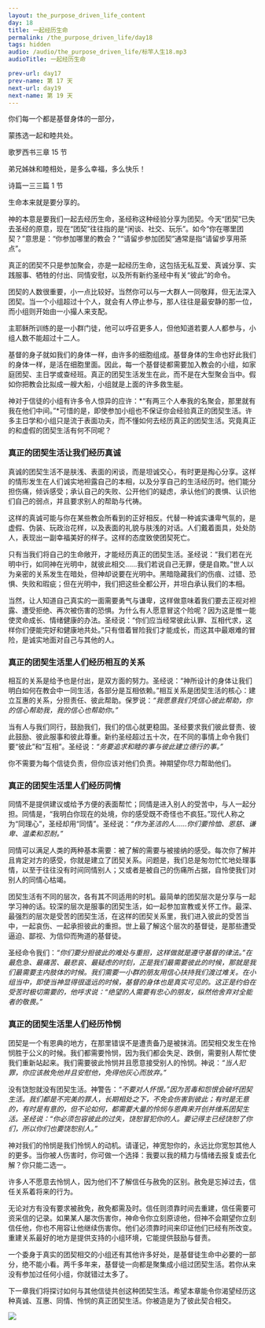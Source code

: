```yaml
---
layout: the_purpose_driven_life_content
day: 18
title: 一起经历生命
permalink: /the_purpose_driven_life/day18
tags: hidden
audio: /audio/the_purpose_driven_life/标竿人生18.mp3
audioTitle: 一起经历生命

prev-url: day17
prev-name: 第 17 天
next-url: day19
next-name: 第 19 天
---
```


<div class="center script poem">
<p>你们每一个都是基督身体的一部分，</p>
<p>蒙拣选一起和睦共处。</p>
<p class="sp-verse">歌罗西书三章 15 节</p>
</div>

<div class="center script poem">
<p>弟兄姊妹和睦相处，是多么幸福，多么快乐！</p>
<p class="sp-verse">诗篇一三三篇 1 节</p>
</div>
<p class="first">生命本来就是要分享的。</p>

神的本意是要我们一起去经历生命，圣经称这种经验分享为团契。今天“团契”已失去圣经的原意，现在“团契”往往指的是“闲谈、社交、玩乐”。如今“你在哪里团契？”意思是：“你参加哪里的教会？”“请留步参加团契”通常是指“请留步享用茶点”。

真正的团契不只是参加聚会，亦是一起经历生命，这包括无私互爱、真诚分享、实践服事、牺牲的付出、同情安慰，以及所有新约圣经中有关“彼此”的命令。

团契的人数很重要，小一点比较好。当然你可以与一大群人一同敬拜，但无法深入团契。当一个小组超过十个人，就会有人停止参与，那人往往是最安静的那一位，而小组则开始由一小撮人来支配。

主耶稣所训练的是一小群门徒，他可以呼召更多人，但他知道若要人人都参与，小组人数不能超过十二人。

基督的身子就如我们的身体一样，由许多的细胞组成。基督身体的生命也好此我们的身体一样，是活在细胞里面。因此，每一个基督徒都需要加入教会的小组，如家庭团契、主日学或查经班。真正的团契生活发生在此，而不是在大型聚会当中。假如你把教会比拟成一艘大船，小组就是上面的许多救生艇。

神对于信徒的小组有许多令人惊异的应许：*“有两三个人奉我的名聚会，那里就有我在他们中间。”*可惜的是，即使参加小组也不保证你会经验真正的团契生活。许多主日学和小组只是流于表面功夫，而不懂如何去经历真正的团契生活。究竟真正的和虚假的团契生活有何不同呢？

### 真正的团契生活让我们经历真诚

真诚的团契生活不是肤浅、表面的闲谈，而是坦诚交心，有时更是掏心分享。这样的情形发生在人们诚实地袒露自己的本相，以及分享自己的生活经历时。他们能分担伤痛，倾诉感受；承认自己的失败、公开他们的疑虑，承认他们的畏惧、认识他们自己的弱点，并且要求别人的帮助与代祷。

这样的真诚可能与你在某些教会所看到的正好相反。代替一种诚实谦卑气氛的，是虚假、伪装、玩政治花样，以及表面的礼貌与肤浅的对话。人们戴着面具，处处防人，表现出一副幸福美好的样子。这样的态度致使团契死亡。

只有当我们将自己的生命敞开，才能经历真正的团契生活。圣经说：“我们若在光明中行，如同神在光明中，就彼此相交……我们若说自己无罪，便是自欺。”世人以为亲密的关系发生在暗处，但神却说要在光明中。黑暗隐藏我们的伤痕、过错、恐惧、失败和瑕疵；但在光明中，我们把这些全都公开，并坦白承认我们的本相。

当然，让人知道自己真实的一面需要勇气与谦卑，这样做意味着我们要去正视对袒露、遭受拒绝、再次被伤害的恐惧。为什么有人愿意冒这个险呢？因为这是惟一能使灵命成长、情绪健康的办法。圣经说：“你们应当经常彼此认罪、互相代求，这样你们便能完好和健康地共处。”只有借着冒险我们才能成长，而这其中最艰难的冒险，是诚实地面对自己与其他的人。

### 真正的团契生活里人们经历相互的关系

相互的关系是给予也是付出，是双方面的努力。圣经说：“神所设计的身体让我们明白如何在教会中一同生活，各部分是互相依赖。”相互关系是团契生活的核心：建立互惠的关系，分担责任、彼此帮助。保罗说：*“我愿意我们凭信心彼此帮助，你的信心帮助我，我的信心也帮助你。”*

当有人与我们同行，鼓励我们，我们的信心就更稳固。圣经要求我们彼此督责、彼此鼓励、彼此服事和彼此尊重。新约圣经超过五十次，在不同的事情上命令我们要“彼此”和“互相”。圣经说：*“务要追求和睦的事与彼此建立德行的事。”*

你不需要为每个信徒负责，但你应该对他们负责。神期望你尽力帮助他们。

### 真正的团契生活里人们经历同情

同情不是提供建议或给予方便的表面帮忙；同情是进入别人的受苦中，与人一起分担。同情是，“我明白你现在的处境，你的感受既不奇怪也不疯狂。”现代人称之为“同理心”，圣经却用“同情”。圣经说：*“作为圣洁的人……你们要怜恤、恩慈、谦卑、温柔和忍耐。”*

同情可以满足人类的两种基本需要：被了解的需要与被接纳的感受。每次你了解并且肯定对方的感受，你就是建立了团契关系。问题是，我们总是匆勿忙忙地处理事情，以至于往往没有时间同情别人；又或者是被自己的伤痛所占据，自怜使我们对别人的同情心枯竭。

团契生活有不同的层次，各有其不同适用的时机。最简单的团契层次是分享与一起学习神的话。较深的层次是服事的团契生活，如一起参加宣教或关怀工作。最深、最强烈的层次是受苦的团契生活，在这样的团契关系里，我们进入彼此的受苦当中，一起哀伤、一起承担彼此的重担。世上最了解这个层次的基督徒，是那些遭受逼迫、鄙视、为信仰而殉道的基督徒。

圣经命令我们：*“你们要分担彼此的难处与重担，这样做就是遵守基督的律法。”*在最危急、最痛苦、最悲哀、最疑虑的时刻，正是我们最需要彼此的时候，那就是我们最需要主内肢体的时候。我们需要一小群的朋友用信心扶持我们渡过难关。在小组当中，即使当神显得很遥远的时候，基督的身体也是真实可见的。这正是约伯在受苦时极切需要的，他呼求说：*“绝望的人需要有忠心的朋友，纵然他舍弃对全能者的敬畏。”*

### 真正的团契生活里人们经历怜悯

团契是一个有恩典的地方，在那里错误不是遭责备乃是被抹消。团契相交发生在怜悯胜于公义的时候。我们都需要怜悯，因为我们都会失足、跌倒，需要别人帮忙使我们重新站起来。我们需要彼此怜悯并且愿意接受别人的怜悯。神说：*“当人犯罪，你应该赦免他并且安慰他，免得他灰心而放弃。”*

没有饶恕就没有团契生活。神警告：*“不要对人怀恨。”*因为苦毒和怨恨会破坏团契生活。我们都是不完美的罪人，长期相处之下，不免会伤害到彼此；有时是无意的，有时是有意的，但不论如何，都需要大量的怜悯与恩典来开创并维系团契生活。圣经说：*“你必须包容彼此的过失，饶恕冒犯你的人。要记得主已经饶恕了你们，所以你们也要饶恕别人。”*

神对我们的怜悯是我们怜悯人的动机。请谨记，神宽恕你的，永远比你宽恕其他人的更多。当你被人伤害时，你可做一个选择：我要以我的精力与情绪去报复或去化解？你只能二选一。

许多人不愿意去怜悯人，因为他们不了解信任与赦免的区别。赦免是忘掉过去，信任关系着将来的行为。

无论对方有没有要求被赦免，赦免都需及时。信任则须靠时间去重建，信任需要可资采信的记录。如果某人屡次伤害你，神命令你立刻原谅他，但神不会期望你立刻信任他，你也不用容让他继续伤害你。他们必须靠时间来印证他们已经有所改变。重建关系最好的地方是提供支持的小组环境，它能提供鼓励与督责。

一个委身于真实的团契相交的小组还有其他许多好处，是基督徒生命中必要的一部分，绝不能小看。两千多年来，基督徒一向都是聚集成小组过团契生活。若你从来没有参加过任何小组，你就错过太多了。

下一章我们将探讨如何与其他信徒共创这种团契生活。希望本章能令你渴望经历这种真诚、互惠、同情、怜悯的真正团契生活。你被造是为了彼此契合相交。

<div class="article-img-wrapper">
  <img src="https://typora-1259024198.cos.ap-beijing.myqcloud.com/wg/the_purpose_driven_life/image/day18_card.jpg">
</div>
